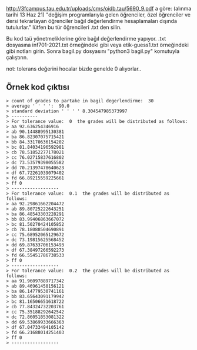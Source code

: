 http://3fcampus.tau.edu.tr/uploads/cms/oidb.tau/5690_9.pdf
a göre: (alınma tarihi 13 Haz 21)
"değişim  programlarıyla  gelen  öğrenciler,  özel  öğrenciler  ve  dersi tekrarlayan öğrenciler bağıl değerlendirme hesaplamaları dışında tutulurlar."
lütfen bu tür öğrencileri .txt den silin.


Bu kod taü yönetmeliklerine göre bağıl değerlendirme yapıyor.
.txt dosyasına inf701-2021.txt örneğindeki gibi
veya etik-guess1.txt örneğindeki gibi notları girin.
Sonra bagil.py dosyasını "python3 bagil.py" komutuyla çalıştırın.

not: tolerans değerini hocalar bizde genelde 0 alıyorlar..



## Örnek kod çıktısı
```
> count of grades to partake in bagil degerlendirme:  30
> average ' ' ' ':  90.0
> standard deviation ' ' ' ' 8.304547985373997
> ----------
> For tolerance value:  0  the grades will be distributed as follows:
> aa 92.636254346916
> ab 90.14488995130381
> ba 86.82307075715421
> bb 84.33170636154202
> bc 81.84034196592981
> cb 78.51852277178021
> cc 76.02715837616802
> dc 73.53579398055582
> dd 70.21397478640623
> df 67.72261039079402
> fd 66.89215559225661
> ff 0
> ------------------
> For tolerance value:  0.1  the grades will be distributed as follows:
> aa 92.29861662204472
> ab 89.80725222643251
> ba 86.48543303228291
> bb 83.99406863667072
> bc 81.50270424105852
> cb 78.18088504690891
> cc 75.68952065129672
> dc 73.19815625568452
> dd 69.87633706153493
> df 67.38497266592273
> fd 66.55451786738533
> ff 0
> ------------------
> For tolerance value:  0.2  the grades will be distributed as follows:
> aa 91.96097889717342
> ab 89.46961450156121
> ba 86.14779530741161
> bb 83.65643091179942
> bc 81.16506651618722
> cb 77.84324732203761
> cc 75.35188292642542
> dc 72.86051853081322
> dd 69.53869933666363
> df 67.04733494105142
> fd 66.21688014251403
> ff 0
> ------------------
```
